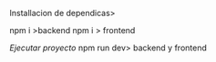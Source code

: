 Installacion de dependicas>

npm i >backend
npm i > frontend

*Ejecutar proyecto*
npm run dev> backend y frontend

